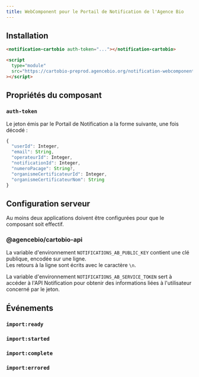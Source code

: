 ```yaml
---
title: WebComponent pour le Portail de Notification de l'Agence Bio
---
```


## Installation

```html
<notification-cartobio auth-token="..."></notification-cartobio>

<script
  type="module"
  src="https://cartobio-preprod.agencebio.org/notification-webcomponent/notification-cartobio.es.js"
></script>
```

## Propriétés du composant

### `auth-token`

Le jeton émis par le Portail de Notification a la forme suivante, une fois décodé :

```javascript
{
  "userId": Integer,
  "email": String,
  "operateurId": Integer,
  "notificationId": Integer,
  "numeroPacage": String?,
  "organismeCertificateurId": Integer,
  "organismeCertificateurNom": String
}
```

## Configuration serveur

Au moins deux applications doivent être configurées pour que le composant soit effectif.

### @agencebio/cartobio-api

La variable d'environnement `NOTIFICATIONS_AB_PUBLIC_KEY` contient une clé publique, encodée sur une ligne.\
Les retours à la ligne sont écrits avec le caractère `\n`.

La variable d'environnement `NOTIFICATIONS_AB_SERVICE_TOKEN` sert à accéder à l'API Notification
pour obtenir des informations liées à l'utilisateur concerné par le jeton.

## Événements

### `import:ready`

### `import:started`

### `import:complete`

### `import:errored`
